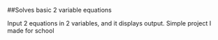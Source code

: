 ##Solves basic 2 variable equations

Input 2 equations in 2 variables, and it displays output.
Simple project I made for school
